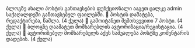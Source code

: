 ბლოგზე ახალი პოსტის განთავსების ფუნქციონალი ააგეთ ცალკე admin საქაღალდეში განთავსებულ ფაილებში.
 პოსტის დამატება, რედაქტირება, წაშლა. (4 ქულა)
 გამოიტანეთ შემთხვევითი 7 პოსტი. (4 ქულა)
 ბლოგზე დაამატეთ მომხარებლის ავტორიზაცია/რეგისტაცია. (4 ქულა)
 ავტორიზებულ მომხარებელს აქვს საშუალება პოსტზე კომენტარის დადების. (4 ქულა)